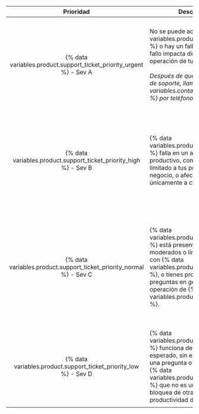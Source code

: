 |                               Prioridad                               | Descripción                                                                                                                                                                                                                                                                                   | Ejemplos                                                                                                                      |
|:---------------------------------------------------------------------:| --------------------------------------------------------------------------------------------------------------------------------------------------------------------------------------------------------------------------------------------------------------------------------------------- | ----------------------------------------------------------------------------------------------------------------------------- |
| {% data variables.product.support_ticket_priority_urgent %} - Sev A | No se puede acceder a {% data variables.product.product_name %} o hay un fallo total, y dicho fallo impacta directamente en la operación de tu negocio.<br/><br/>_Después de que emitas un ticket de soporte, llama a {% data variables.contact.github_support %} por teléfono_ | <ul><li>Errores o suspensiones que afectan la funcionalidad central de Git o de la aplicación web para todos los usuarios</li><li>Degradación severa del rendmimiento o de la red para la mayoría de los usuarios</li><li>Almacenamiento agotado, o que se llena muy rápidamente</li><li>Incidentes de seguridad conocidos o una violación de acceso</li></ul>                                                                                                     |
|  {% data variables.product.support_ticket_priority_high %} - Sev B  | {% data variables.product.product_name %} falla en un ambiente productivo, con un impacto limitado a tus procesos de negocio, o afectando únicamente a ciertos clientes.                                                                                                                      | <ul><li>Degradación del rendimiento que reduce la productividad para muchos usuarios</li><li>Preocupaciones de redundancia reducida ocasionada por los fallos o la degradación del servicio</li><li>Errores o fallos que impactan a los ambientes productivos</li><li>Problemas de seguridad en la configuración de {% data variables.product.product_name %}</li></ul>                                                                                                     |
| {% data variables.product.support_ticket_priority_normal %} - Sev C | {% data variables.product.product_name %} está presentando problemas moderados o limitados y errores con {% data variables.product.product_name %}, o tienes problemas o preguntas en general sobre la operación de {% data variables.product.product_name %}.                              | <ul><li>Consejos sobre como utilizar las API y las características de {% data variables.product.prodname_dotcom %}, o preguntas sobre cómo integrar los flujos de trabajo de negocios</li><li>Problemas con las herramientas de usuario y los métodos de recolección de datos</li><li>Actualizaciones</li><li>Reportes de errores, preguntas generales sobre la seguridad, u otras preguntas relacionadas con las características</li> |
|  {% data variables.product.support_ticket_priority_low %} - Sev D   | {% data variables.product.product_name %} funciona de acuerdo a lo esperado, sin embargo, tienes una pregunta o sugerencia sobre {% data variables.product.product_name %} que no es urgente o que no bloquea de otra forma la productividad de tu equipo.                                  | <ul><li>Solicitudes de características y retroalimentación sobre el producto</li><li>Las preguntas generales sobre la configuración o el uso general de {% data variables.product.product_name %}</li><li>Notificar a {% data variables.contact.github_support %} de cualquier cambio planeado</li></ul>                                                                                                     |
